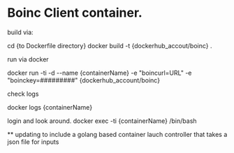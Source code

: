 Boinc Client container.
========================

build via:

cd {to Dockerfile directory}
docker build -t {dockerhub_accout/boinc} .


run via docker

docker run -ti -d --name {containerName} -e "boincurl=URL" -e "boinckey=#########" {dockerhub_account/boinc}

check logs

docker logs {containerName}

login and look around.
docker exec -ti {containerName} /bin/bash


** updating to include a golang based container lauch controller that takes a json file for inputs
